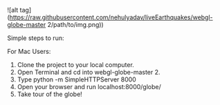 ![alt tag](https://raw.githubusercontent.com/nehulyadav/liveEarthquakes/webgl-globe-master 2/path/to/img.png))

Simple steps to run:

For Mac Users:

1. Clone the project to your local computer.
2. Open Terminal and cd into webgl-globe-master 2.
3. Type python -m SimpleHTTPServer 8000
4. Open your browser and run localhost:8000/globe/
5. Take tour of the globe!

